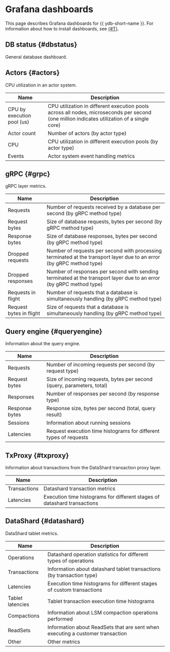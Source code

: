 # Grafana dashboards

This page describes Grafana dashboards for {{ ydb-short-name }}. For information about how to install dashboards, see [{#T}](monitoring.md#prometheus-grafana).

## DB status {#dbstatus}

General database dashboard.

## Actors {#actors}

CPU utilization in an actor system.

| Name | Description |
|---|---|
| CPU by execution pool (us) | CPU utilization in different execution pools across all nodes, microseconds per second (one million indicates utilization of a single core) |
| Actor count | Number of actors (by actor type) |
| CPU | CPU utilization in different execution pools (by actor type) |
| Events | Actor system event handling metrics |

## gRPC {#grpc}

gRPC layer metrics.

| Name | Description |
|---|---|
| Requests | Number of requests received by a database per second (by gRPC method type) |
| Request bytes | Size of database requests, bytes per second (by gRPC method type) |
| Response bytes | Size of database responses, bytes per second (by gRPC method type) |
| Dropped requests | Number of requests per second with processing terminated at the transport layer due to an error (by gRPC method type) |
| Dropped responses | Number of responses per second with sending terminated at the transport layer due to an error (by gRPC method type) |
| Requests in flight | Number of requests that a database is simultaneously handling (by gRPC method type) |
| Request bytes in flight | Size of requests that a database is simultaneously handling (by gRPC method type) |

## Query engine {#queryengine}

Information about the query engine.

| Name | Description |
|---|---|
| Requests | Number of incoming requests per second (by request type) |
| Request bytes | Size of incoming requests, bytes per second (query, parameters, total) |
| Responses | Number of responses per second (by response type) |
| Response bytes | Response size, bytes per second (total, query result) |
| Sessions | Information about running sessions |
| Latencies | Request execution time histograms for different types of requests |

## TxProxy {#txproxy}

Information about transactions from the DataShard transaction proxy layer.

| Name | Description |
|---|---|
| Transactions | Datashard transaction metrics |
| Latencies | Execution time histograms for different stages of datashard transactions |

## DataShard {#datashard}

DataShard tablet metrics.

| Name | Description |
|---|---|
| Operations | Datashard operation statistics for different types of operations |
| Transactions | Information about datashard tablet transactions (by transaction type) |
| Latencies | Execution time histograms for different stages of custom transactions |
| Tablet latencies | Tablet transaction execution time histograms |
| Compactions | Information about LSM compaction operations performed |
| ReadSets | Information about ReadSets that are sent when executing a customer transaction |
| Other | Other metrics |
